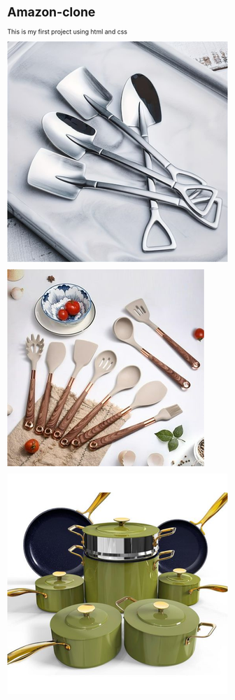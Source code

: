 # Amazon-clone
This is my first project using html and css


![image alt](https://github.com/priyankashori/Amazon-clone/blob/2381e35fbc56a8d73f140a99d106fa6ed2e2b442/kitchentools.jpg)

![image alt](https://github.com/priyankashori/Amazon-clone/blob/338b226a25736bf82ad14fb2940acc8704faeec6/kitchentool.jpg)

![image alt](https://github.com/priyankashori/Amazon-clone/blob/90382875c98d93b4e3a0d5880a9bbcd1ca55cc0e/kitchens.jpg)
